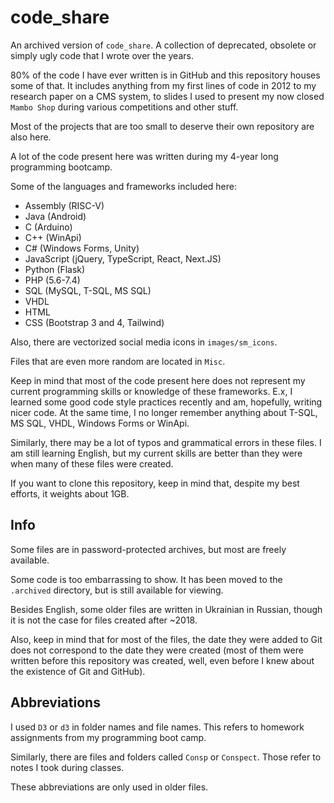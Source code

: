 # code_share

An archived version of `code_share`. A collection of deprecated,
obsolete or simply ugly code that I wrote over the years.


80% of the code I have ever written is in GitHub and this repository
houses some of that. It includes anything from my first lines of code
in 2012 to my research paper on a CMS system, to slides I used to
present my now closed `Mambo Shop` during various competitions and
other stuff.

Most of the projects that are too small to deserve their own repository
are also here.

A lot of the code present here was written during my 4-year long
programming bootcamp.

Some of the languages and frameworks included here:
 - Assembly (RISC-V)
 - Java (Android)
 - C (Arduino)
 - C++ (WinApi)
 - C# (Windows Forms, Unity)
 - JavaScript (jQuery, TypeScript, React, Next.JS)
 - Python (Flask)
 - PHP (5.6-7.4)
 - SQL (MySQL, T-SQL, MS SQL)
 - VHDL
 - HTML
 - CSS (Bootstrap 3 and 4, Tailwind)

Also, there are vectorized social media icons in `images/sm_icons`.

Files that are even more random are located in `Misc`.

Keep in mind that most of the code present here does not represent
my current programming skills or knowledge of these frameworks. E.x,
I learned some good code style practices recently and am, hopefully,
writing nicer code. At the same time, I no longer remember anything
about T-SQL, MS SQL, VHDL, Windows Forms or WinApi.

Similarly, there may be a lot of typos and grammatical errors in these
files. I am still learning English, but my current skills are better
than they were when many of these files were created.

If you want to clone this repository, keep in mind that, despite my
best efforts, it weights about 1GB.

## Info
Some files are in password-protected archives, but most are freely
available.

Some code is too embarrassing to show. It has been moved to the
`.archived` directory, but is still available for viewing.

Besides English, some older files are written in Ukrainian in
Russian, though it is not the case for files created after ~2018.

Also, keep in mind that for most of the files, the date they were added
to Git does not correspond to the date they were created (most of them
were written before this repository was created, well, even before I
knew about the existence of Git and GitHub).

## Abbreviations
I used `D3` or `d3` in folder names and file names. This refers to
homework assignments from my programming boot camp.

Similarly, there are files and folders called `Consp` or `Conspect`.
Those refer to notes I took during classes.

These abbreviations are only used in older files.
